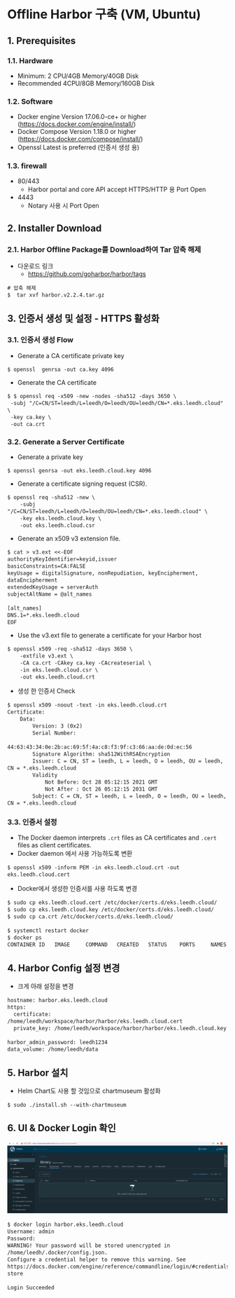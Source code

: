 # Offline Harbor 구축 (VM, Ubuntu)

## 1. Prerequisites

### 1.1. Hardware

- Minimum: 2 CPU/4GB Memory/40GB Disk
- Recommended 4CPU/8GB Memory/160GB Disk

### 1.2. Software
- Docker engine Version 17.06.0-ce+ or higher (https://docs.docker.com/engine/install/)
- Docker Compose Version 1.18.0 or higher (https://docs.docker.com/compose/install/)
- Openssl Latest is preferred (인증서 생성 용)

### 1.3. firewall

- 80/443 
	- Harbor portal and core API accept HTTPS/HTTP 용 Port Open
- 4443
	- Notary 사용 시 Port Open

## 2. Installer Download

### 2.1. Harbor Offline Package를 Download하여 Tar 압축 해제

- 다운로드 링크
	- https://github.com/goharbor/harbor/tags

```
# 압축 해제
$  tar xvf harbor.v2.2.4.tar.gz
```

## 3. 인증서 생성 및 설정 - HTTPS 활성화 

### 3.1.  인증서 생성 Flow

- Generate a CA certificate private key

```
$ openssl  genrsa -out ca.key 4096
```

- Generate the CA certificate

```
$ $ openssl req -x509 -new -nodes -sha512 -days 3650 \
 -subj "/C=CN/ST=leedh/L=leedh/O=leedh/OU=leedh/CN=*.eks.leedh.cloud" \
 -key ca.key \
 -out ca.crt
```


### 3.2. Generate a Server Certificate

- Generate a private key

```
$ openssl genrsa -out eks.leedh.cloud.key 4096
```

- Generate a certificate signing request (CSR).

```
$ openssl req -sha512 -new \
    -subj "/C=CN/ST=leedh/L=leedh/O=leedh/OU=leedh/CN=*.eks.leedh.cloud" \
    -key eks.leedh.cloud.key \
    -out eks.leedh.cloud.csr 
```

- Generate an x509 v3 extension file.

```
$ cat > v3.ext <<-EOF
authorityKeyIdentifier=keyid,issuer
basicConstraints=CA:FALSE
keyUsage = digitalSignature, nonRepudiation, keyEncipherment, dataEncipherment
extendedKeyUsage = serverAuth
subjectAltName = @alt_names

[alt_names]
DNS.1=*.eks.leedh.cloud
EOF
```


- Use the v3.ext file to generate a certificate for your Harbor host

```
$ openssl x509 -req -sha512 -days 3650 \
    -extfile v3.ext \
    -CA ca.crt -CAkey ca.key -CAcreateserial \
    -in eks.leedh.cloud.csr \
    -out eks.leedh.cloud.crt
```

- 생성 한 인증서 Check

```
$ openssl x509 -noout -text -in eks.leedh.cloud.crt
Certificate:
    Data:
        Version: 3 (0x2)
        Serial Number:
            44:63:43:34:0e:2b:ac:69:5f:4a:c8:f3:9f:c3:66:aa:de:0d:ec:56
        Signature Algorithm: sha512WithRSAEncryption
        Issuer: C = CN, ST = leedh, L = leedh, O = leedh, OU = leedh, CN = *.eks.leedh.cloud
        Validity
            Not Before: Oct 28 05:12:15 2021 GMT
            Not After : Oct 26 05:12:15 2031 GMT
        Subject: C = CN, ST = leedh, L = leedh, O = leedh, OU = leedh, CN = *.eks.leedh.cloud
```

### 3.3. 인증서 설정

- The Docker daemon interprets `.crt` files as CA certificates and `.cert` files as client certificates. 
- Docker daemon 에서 사용 가능하도록 변환

```
$ openssl x509 -inform PEM -in eks.leedh.cloud.crt -out eks.leedh.cloud.cert
```

- Docker에서 생성한 인증서를 사용 하도록 변경

```
$ sudo cp eks.leedh.cloud.cert /etc/docker/certs.d/eks.leedh.cloud/
$ sudo cp eks.leedh.cloud.key /etc/docker/certs.d/eks.leedh.cloud/
$ sudo cp ca.crt /etc/docker/certs.d/eks.leedh.cloud/

$ systemctl restart docker
$ docker ps
CONTAINER ID   IMAGE     COMMAND   CREATED   STATUS    PORTS     NAMES
```

## 4. Harbor Config 설정 변경

- 크게 아래 설정을 변경

```
hostname: harbor.eks.leedh.cloud
https:
  certificate: /home/leedh/workspace/harbor/harbor/eks.leedh.cloud.cert
  private_key: /home/leedh/workspace/harbor/harbor/eks.leedh.cloud.key

harbor_admin_password: leedh1234
data_volume: /home/leedh/data
```

## 5. Harbor 설치

- Helm Chart도 사용 할 것임으로 chartmuseum 활성화

```
$ sudo ./install.sh --with-chartmuseum
```


## 6. UI & Docker Login 확인

![harbor-1][harbor-1]

[harbor-1]:./images/harbor.PNG

```
$ docker login harbor.eks.leedh.cloud
Username: admin
Password:
WARNING! Your password will be stored unencrypted in /home/leedh/.docker/config.json.
Configure a credential helper to remove this warning. See
https://docs.docker.com/engine/reference/commandline/login/#credentials-store

Login Succeeded
```
